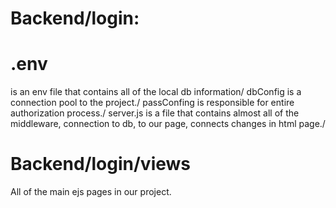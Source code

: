 # Backend/login:
# .env 
is an env file that contains all of the local db information/
dbConfig is a connection pool to the project./
passConfing is responsible for entire authorization process./
server.js is a file that contains almost all of the middleware, connection to db, to our page, connects changes in html page./
# Backend/login/views
All of the main ejs pages in our project.
